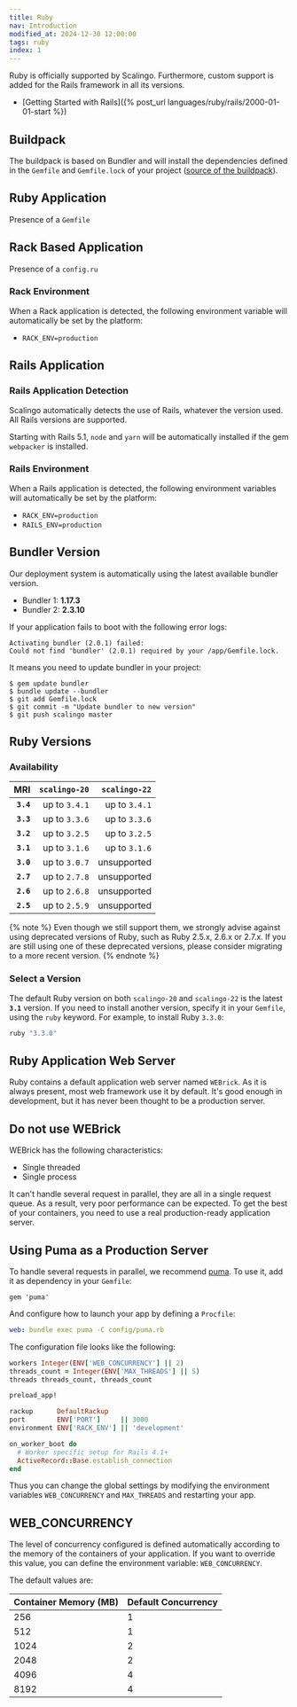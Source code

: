 ```yaml
---
title: Ruby
nav: Introduction
modified_at: 2024-12-30 12:00:00
tags: ruby
index: 1
---
```


Ruby is officially supported by Scalingo. Furthermore, custom support is added
for the Rails framework in all its versions.

* [Getting Started with Rails]({% post_url languages/ruby/rails/2000-01-01-start %})

## Buildpack

The buildpack is based on Bundler and will install the dependencies defined in
the `Gemfile` and `Gemfile.lock` of your project ([source of the
buildpack](https://github.com/Scalingo/ruby-buildpack)).

## Ruby Application

Presence of a `Gemfile`

## Rack Based Application

Presence of a `config.ru`

### Rack Environment

When a Rack application is detected, the following environment variable will
automatically be set by the platform:

* `RACK_ENV=production`

## Rails Application

### Rails Application Detection

Scalingo automatically detects the use of Rails, whatever the version used. All Rails versions are supported.

Starting with Rails 5.1, `node` and `yarn` will be automatically installed if the gem `webpacker` is installed.

### Rails Environment

When a Rails application is detected, the following environment variables will
automatically be set by the platform:

* `RACK_ENV=production`
* `RAILS_ENV=production`

## Bundler Version

Our deployment system is automatically using the latest available bundler version.

* Bundler 1: **1.17.3**
* Bundler 2: **2.3.10**

If your application fails to boot with the following error logs:

```
Activating bundler (2.0.1) failed:
Could not find 'bundler' (2.0.1) required by your /app/Gemfile.lock.
```

It means you need to update bundler in your project:

```
$ gem update bundler
$ bundle update --bundler
$ git add Gemfile.lock
$ git commit -m "Update bundler to new version"
$ git push scalingo master
```

## Ruby Versions

### Availability

| MRI        | `scalingo-20` | `scalingo-22` |
| ---------: | ------------: | ------------: |
| **`3.4`**  | up to `3.4.1` | up to `3.4.1` |
| **`3.3`**  | up to `3.3.6` | up to `3.3.6` |
| **`3.2`**  | up to `3.2.5` | up to `3.2.5` |
| **`3.1`**  | up to `3.1.6` | up to `3.1.6` |
| **`3.0`**  | up to `3.0.7` | unsupported   |
| **`2.7`**  | up to `2.7.8` | unsupported   |
| **`2.6`**  | up to `2.6.8` | unsupported   |
| **`2.5`**  | up to `2.5.9` | unsupported   |

{% note %}
Even though we still support them, we strongly advise against using deprecated
versions of Ruby, such as Ruby 2.5.x, 2.6.x or 2.7.x. If you are still using
one of these deprecated versions, please consider migrating to a more recent
version.
{% endnote %}

### Select a Version

The default Ruby version on both `scalingo-20` and `scalingo-22` is the latest
**`3.1`** version. If you need to install another version, specify it in your
`Gemfile`, using the `ruby` keyword. For example, to install Ruby `3.3.0`:

```ruby
ruby "3.3.0"
```


## Ruby Application Web Server

Ruby contains a default application web server named `WEBrick`. As it is always
present, most web framework use it by default. It's good enough in development,
but it has never been thought to be a production server.

## Do not use WEBrick

WEBrick has the following characteristics:

* Single threaded
* Single process

It can't handle several request in parallel, they are all in a single request
queue. As a result, very poor performance can be expected. To get the best of
your containers, you need to use a real production-ready application server.

## Using Puma as a Production Server

To handle several requests in parallel, we recommend [puma](https://puma.io).
To use it, add it as dependency in your `Gemfile`:

```text
gem 'puma'
```

And configure how to launch your app by defining a `Procfile`:

```yaml
web: bundle exec puma -C config/puma.rb
```

The configuration file looks like the following:

```ruby
workers Integer(ENV['WEB_CONCURRENCY'] || 2)
threads_count = Integer(ENV['MAX_THREADS'] || 5)
threads threads_count, threads_count

preload_app!

rackup      DefaultRackup
port        ENV['PORT']     || 3000
environment ENV['RACK_ENV'] || 'development'

on_worker_boot do
  # Worker specific setup for Rails 4.1+
  ActiveRecord::Base.establish_connection
end
```

Thus you can change the global settings by modifying the environment
variables `WEB_CONCURRENCY` and `MAX_THREADS` and restarting your app.

## WEB_CONCURRENCY

The level of concurrency configured is defined automatically according to the
memory of the containers of your application. If you want to override this value,
you can define the environment variable: `WEB_CONCURRENCY`.

The default values are:

| Container Memory (MB) | Default Concurrency |
|-----------------------|---------------------|
| 256                   | 1                   |
| 512                   | 1                   |
| 1024                  | 2                   |
| 2048                  | 2                   |
| 4096                  | 4                   |
| 8192                  | 4                   |

